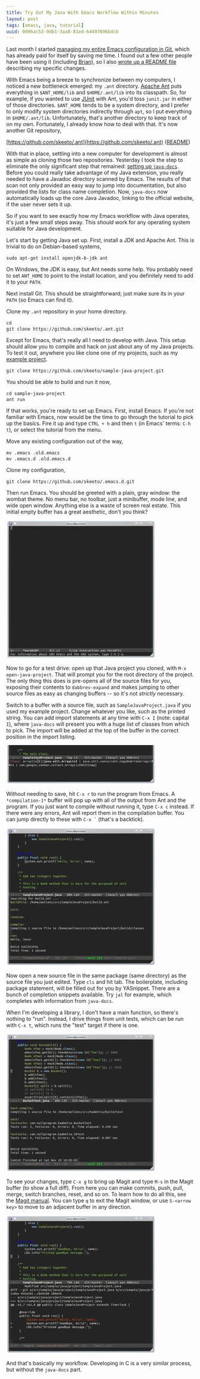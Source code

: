 ```yaml
---
title: Try Out My Java With Emacs Workflow Within Minutes
layout: post
tags: [emacs, java, tutorial]
uuid: 0096ac53-9db1-3aa8-81ed-64497696bdcb
---
```


Last month I started [managing my entire Emacs configuration in
Git](/blog/2011/10/19/), which has already paid for itself by saving
me time. I found out a few other people have been using it (including
[Brian](http://www.50ply.com/)), so I also [wrote up a README
file](https://github.com/skeeto/.emacs.d#readme) describing my
specific changes.

With Emacs being a breeze to synchronize between my computers, I
noticed a new bottleneck emerged: my `.ant`
directory. [Apache Ant](http://ant.apache.org/) puts everything in
`$ANT_HOME/lib` and `$HOME/.ant/lib` into its classpath. So, for
example, if you wanted to use [JUnit](http://www.junit.org/) with Ant,
you'd toss `junit.jar` in either of those directories. `$ANT_HOME`
tends to be a system directory, and I prefer to only modify system
directories indirectly through `apt`, so I put everything in
`$HOME/.ant/lib`. Unfortunately, that's another directory to keep
track of on my own. Fortunately, I already know how to deal with
that. It's now another Git repository,

[https://github.com/skeeto/.ant](https://github.com/skeeto/.ant)
([README](https://github.com/skeeto/.ant#readme))

With that in place, settling into a new computer for development is
almost as simple as cloning those two repositories. Yesterday I took
the step to eliminate the only significant step that remained:
[setting up `java-docs`](/blog/2010/10/14/). Before you could really
take advantage of my Java extension, you really needed to have a
Javadoc directory scanned by Emacs. The results of that scan not only
provided an easy way to jump into documentation, but also provided the
lists for class name completion. Now, `java-docs` now automatically
loads up the core Java Javadoc, linking to the official website, if
the user never sets it up.

So if you want to see exactly how my Emacs workflow with Java
operates, it's just a few small steps away. This *should* work for any
operating system suitable for Java development.

Let's start by getting Java set up. First, install a JDK and Apache
Ant. This is trivial to do on Debian-based systems,

    sudo apt-get install openjdk-6-jdk ant

On Windows, the JDK is easy, but Ant needs some help. You probably
need to set `ANT_HOME` to point to the install location, and you
definitely need to add it to your `PATH`.

Next install Git. This should be straightforward; just make sure its
in your `PATH` (so Emacs can find it).

Clone my `.ant` repository in your home directory.

    cd
    git clone https://github.com/skeeto/.ant.git

Except for Emacs, that's really all I need to develop with Java. This
setup should allow you to compile and hack on just about any of my
Java projects. To test it out, anywhere you like clone one of my
projects, such as my
[example project](https://github.com/skeeto/sample-java-project).

    git clone https://github.com/skeeto/sample-java-project.git

You should be able to build and run it now,

    cd sample-java-project
    ant run

If that works, you're ready to set up Emacs. First, install Emacs. If
you're not familiar with Emacs, now would be the time to go through
the tutorial to pick up the basics. Fire it up and type `CTRL + h` and
then `t` (in Emacs' terms: `C-h t`), or select the tutorial from the
menu.

Move any existing configuration out of the way,

    mv .emacs .old.emacs
    mv .emacs.d .old.emacs.d

Clone my configuration,

    git clone https://github.com/skeeto/.emacs.d.git

Then run Emacs. You should be greeted with a plain, gray window: the
wombat theme. No menu bar, no toolbar, just a minibuffer, mode line,
and wide open window. Anything else is a waste of screen real
estate. This initial empty buffer has a great aesthetic, don't you
think?

[![](/img/emacs/init-thumb.png)](/img/emacs/init.png)

Now to go for a test drive: open up that Java project you cloned, with
`M-x open-java-project`. That will prompt you for the root directory
of the project. The only thing this does is pre-opens all of the
source files for you, exposing their contents to `dabbrev-expand` and
makes jumping to other source files as easy as changing buffers -- so
it's not *strictly* necessary.

Switch to a buffer with a source file, such as
`SampleJavaProject.java` if you used my example project. Change
whatever you like, such as the printed string. You can add import
statements at any time with `C-x I` (note: capital `I`), where
`java-docs` will present you with a huge list of classes from which to
pick. The import will be added at the top of the buffer in the correct
position in the import listing.

[![](/img/emacs/java-import-thumb.png)](/img/emacs/java-import.png)

Without needing to save, hit `C-x r` to run the program from Emacs. A
`*compilation-1*` buffer will pop up with all of the output from Ant
and the program. If you just want to compile without running it, type
`C-x c` instead. If there were any errors, Ant will report them in the
compilation buffer. You can jump directly to these with <code>C-x
`</code> (that's a backtick).

[![](/img/emacs/java-run-thumb.png)](/img/emacs/java-run.png)

Now open a new source file in the same package (same directory) as the
source file you just edited. Type `cls` and hit tab. The boilerplate,
including package statement, will be filled out for you by
YASnippet. There are a bunch of completion snippets available. Try
`jal` for example, which completes with information from `java-docs`.

When I'm developing a library, I don't have a main function, so
there's nothing to "run". Instead, I drive things from unit tests,
which can be run with `C-x t`, which runs the "test" target if there
is one.

[![](/img/emacs/junit-mock-thumb.png)](/img/emacs/junit-mock.png)

To see your changes, type `C-x g` to bring up Magit and type `M-s` in
the Magit buffer (to show a full diff). From here you can make
commits, push, pull, merge, switch branches, reset, and so on. To
learn how to do all this, see the
[Magit manual](http://philjackson.github.com/magit/magit.html). You
can type `q` to exit the Magit window, or use `S-<arrow key>` to move
to an adjacent buffer in any direction.

[![](/img/emacs/magit-thumb.png)](/img/emacs/magit.png)

And that's basically my workflow. Developing in C is a very similar
process, but without the `java-docs` part.
